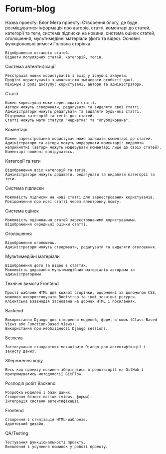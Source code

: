 # Forum-blog

Назва проекту: Блог
Мета проекту: Створення блогу, де буде розміщуватися інформація про авторів, статті, коментарі до статей, категорії та теги, система підписки на новини, система оцінок статей, оголошення, мультимедійні матеріали (фото та відео).
Основні функціональні вимоги
Головна сторінка

    Відображення останніх статей.
    Віджети популярних статей, категорій, тегів.

Система автентифікації

    Реєстрація нових користувачів і вхід у існуючі акаунти.
    Профілі користувачів з можливістю змінювати особисті дані.
    Мінімум 3 ролі доступу: користувачі, автори та адміністратори.

Статті

    Кожен користувач може переглядати статті.
    Автори можуть створювати, редагувати та видаляти свої статті.
    Адміністратори можуть редагувати та видаляти будь-які статті.
    Підтримка категорій та тегів для статей.
    Статті можуть мати статуси "чернетка" та "опублікована".

Коментарі

    Кожен зареєстрований користувач може залишати коментарі до статей.
    Адміністратори та автори можуть модерувати коментарі: видаляти неприйнятні (автори можуть модерувати коментарі лише до своїх статей).
    Коментарі повинні валідуватись.

Категорії та теги

    Відображення всіх категорій та тегів.
    Адміністратори можуть додавати, редагувати та видаляти категорії та теги.

Система підписки

    Можливість підписки на нові статті для зареєстрованих користувачів.
    Повідомлення про нові статті через електронну пошту.

Система оцінок

    Можливість оцінювання статей зареєстрованими користувачами.
    Відображення середньої оцінки статті.

Оголошення

    Відображення оголошень.
    Адміністратори можуть створювати, редагувати та видаляти оголошення.

Мультимедійні матеріали

    Відображення фото та відео в статтях.
    Можливість додавання мультимедійних матеріалів авторами та адміністраторами.

Технічні вимоги
Frontend

    Прості шаблони HTML для кожної сторінки, оформлені за допомогою CSS, можливо використовувати Bootstrap та інші зовнішні ресурси.
    Клієнтська взаємодія заснована на формах HTML і посиланнях.

Backend

    Використання Django для створення моделей, форм, в'юшок (Class-Based Views або Function-Based Views).
    Використання при необхідності Django sessions.

Безпека

    Застосування стандартних механізмів Django для автентифікації і захисту даних.

Збереження коду

    Весь код проекту повинен зберігатись в репозиторії на GitHub і притримуватись методології GitFlow.

Розподіл робіт
Backend

    Розробка моделей і бази даних.
    Створення бізнес-логіки (views, форми).
    Інтеграція системи автентифікації.

Frontend

    Створення і стилізація HTML-шаблонів.
    Адаптивний дизайн.

QA/Testing

    Тестування функціональності проекту.
    Виявлення і усунення помилок у роботі проекту.